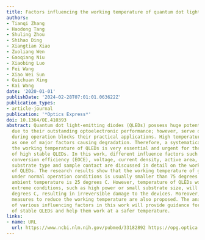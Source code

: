```yaml
---
title: Factors influencing the working temperature of quantum dot light-emitting diodes
authors:
- Tianqi Zhang
- Haodong Tang
- Shuling Zhou
- Shihao Ding
- Xiangtian Xiao
- Zuoliang Wen
- Gaoqiang Niu
- Xiaobing Luo
- Fei Wang
- Xiao Wei Sun
- Guichuan Xing
- Kai Wang
date: '2020-01-01'
publishDate: '2024-02-28T07:01:01.063622Z'
publication_types:
- article-journal
publication: '*Optics Express*'
doi: 10.1364/OE.410393
abstract: Quantum dot light-emitting diodes (QLEDs) possess huge potential in display
  due to their outstanding optoelectronic performance; however, serve degradation
  during operation blocks their practical applications. High temperature is regarded
  as one of major factors causing degradation. Therefore, a systematical study on
  the working temperature of QLEDs is very essential and urgent for the development
  of high stable QLEDs. In this work, different influence factors such as the electro-optic
  conversion efficiency (EOCE), voltage, current density, active area, substrate size,
  substrate type and sample contact are discussed in detail on the working temperature
  of QLEDs. The research results show that the working temperature of general QLEDs
  under normal operation conditions is usually smaller than 75 degrees C when the
  ambient temperature is 25 degrees C. However, temperature of QLEDs working under
  extreme conditions, such as high power or small substrate size, will exceed 100
  degrees C, resulting in irreversible damage to the devices. Moreover, some effective
  measures to reduce the working temperature are also proposed. The analysis and discussion
  of various influencing factors in this work will provide guidance for the design
  of stable QLEDs and help them work at a safer temperature.
links:
- name: URL
  url: https://www.ncbi.nlm.nih.gov/pubmed/33182892 https://opg.optica.org/oe/fulltext.cfm?uri=oe-28-23-34167&id=442001
---
```

